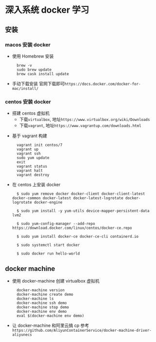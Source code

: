 # 深入系统 docker 学习

## 安装

### macos 安装 docker

- 使用 Homebrew 安装
  ```
    brew -v
    sudo brew update
    brew cask install update
  ```

* 手动下载安装
  官网下载即可`https://docs.docker.com/docker-for-mac/install/`

### centos 安装 docker

- 搭建 centos 虚拟机
  - 下载`virtualbox`, 地址`https://www.virtualbox.org/wiki/Downloads`
  * 下载`vagrant`, 地址`https://www.vagrantup.com/downloads.html`

* 基于 vagrant 构建

  ```
    vagrant init centos/7
    vagrant up
    vagrant ssh
    sudo yum update
    exit
    vagrant status
    vagrant halt
    vagrant destroy
  ```

* 在 centos 上安装 docker

  ```
    $ sudo yum remove docker docker-client docker-client-latest docker-common docker-latest docker-latest-logrotate docker-logrotate docker-engine

    $ sudo yum install -y yum-utils device-mapper-persistent-data lvm2

    $ sudo yum-config-manager --add-repo https://download.docker.com/linux/centos/docker-ce.repo

    $ sudo yum install docker-ce docker-ce-cli containerd.io

    $ sudo systemctl start docker

    $ sudo docker run hello-world

  ```

## docker machine

- 使用 docker-machine 创建 virtualbox 虚拟机

  ```
    docker-machine version
    docker-machine create demo
    docker-machine ls
    docker-machine ssh demo
    docker-machine stop demo
    docker-machine env demo
    eval $(docker-machine env demo)
  ```

- 让 docker-machine 和阿里云搞 cp
  参考`https://github.com/AliyunContainerService/docker-machine-driver-aliyunecs`
